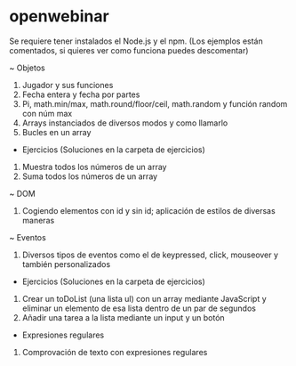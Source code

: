 # openwebinar
Se requiere tener instalados el Node.js y el npm.
(Los ejemplos están comentados, si quieres ver como funciona puedes descomentar)

~ Objetos
1) Jugador y sus funciones
2) Fecha entera y fecha por partes
3) Pi, math.min/max, math.round/floor/ceil, math.random y función random con núm max
4) Arrays instanciados de diversos modos y como llamarlo
5) Bucles en un array

- Ejercicios (Soluciones en la carpeta de ejercicios)
1) Muestra todos los números de un array
2) Suma todos los números de un array

~ DOM
1) Cogiendo elementos con id y sin id; aplicación de estilos de diversas maneras

~ Eventos
1) Diversos tipos de eventos como el de keypressed, click, mouseover y también personalizados

- Ejercicios (Soluciones en la carpeta de ejercicios)
1) Crear un toDoList (una lista ul) con un array mediante JavaScript y eliminar un elemento de esa lista dentro de un par de segundos
2) Añadir una tarea a la lista mediante un input y un botón


- Expresiones regulares
1) Comprovación de texto con expresiones regulares